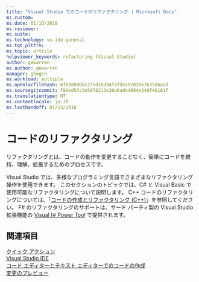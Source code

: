 ```yaml
---
title: "Visual Studio でのコードのリファクタリング | Microsoft Docs"
ms.custom: 
ms.date: 01/10/2018
ms.reviewer: 
ms.suite: 
ms.technology: vs-ide-general
ms.tgt_pltfrm: 
ms.topic: article
helpviewer_keywords: refactoring [Visual Studio]
author: gewarren
ms.author: gewarren
manager: ghogen
ms.workload: multiple
ms.openlocfilehash: 6f8b88d0bc275d16394fafd559702667b35dbaad
ms.sourcegitcommit: f89ed5fc2e5078213e30a6ade4604e34df48181f
ms.translationtype: HT
ms.contentlocale: ja-JP
ms.lasthandoff: 01/13/2018
---
```

# <a name="refactoring-code"></a>コードのリファクタリング

リファクタリングとは、コードの動作を変更することなく、簡単にコードを維持、理解、拡張するためのプロセスです。

Visual Studio では、多様なプログラミング言語でさまざまなリファクタリング操作を使用できます。 このセクションのトピックでは、C# と Visual Basic で使用可能なリファクタリングについて説明します。 C++ コードのリファクタリングについては、「[コードの作成とリファクタリング (C++)](/cpp/ide/writing-and-refactoring-code-cpp)」を参照してください。 F# のリファクタリングのサポートは、サード パーティ製の Visual Studio 拡張機能の [Visual f# Power Tool](https://marketplace.visualstudio.com/items?itemName=FSharpSoftwareFoundation.VisualFPowerTools) で提供されます。

## <a name="see-also"></a>関連項目

[クイック アクション](../ide/quick-actions.md)  
[Visual Studio IDE](../ide/visual-studio-ide.md)  
[コード エディターとテキスト エディターでのコードの作成](../ide/writing-code-in-the-code-and-text-editor.md)  
[変更のプレビュー](../ide/preview-changes.md)
